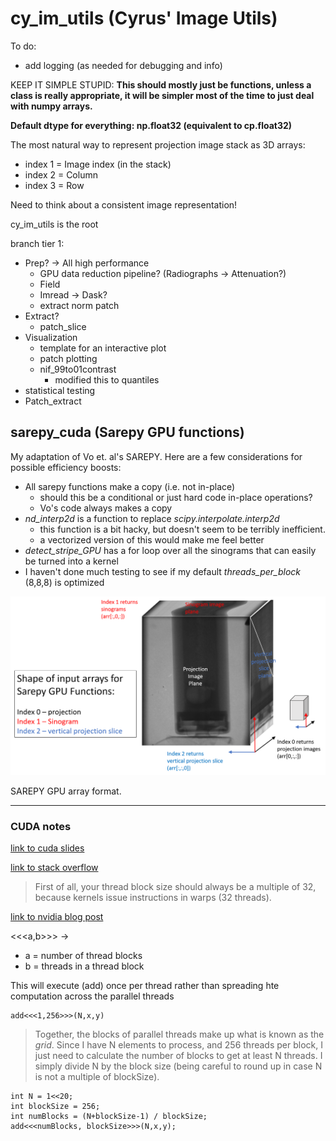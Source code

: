 # cy_im_utils (Cyrus' Image Utils)

To do:
- add logging (as needed for debugging and info)

KEEP IT SIMPLE STUPID:
**This should mostly just be functions, unless a class is really appropriate,
it will be simpler most of the time to just deal with numpy arrays.**

**Default dtype for everything: np.float32 (equivalent to cp.float32)**

The most natural way to represent projection image stack as 3D arrays:
- index 1 = Image index (in the stack)
- index 2 = Column
- index 3 = Row

Need to think about a consistent image representation!

cy_im_utils is the root

branch tier 1:
- Prep? -> All high performance
  - GPU data reduction pipeline? (Radiographs -> Attenuation?)
  - Field
  - Imread -> Dask?
  - extract norm patch
- Extract?
  - patch_slice
- Visualization
  - template for an interactive plot
  - patch plotting
  - nif_99to01contrast
    - modified this to quantiles
- statistical testing
- Patch_extract

## sarepy_cuda (Sarepy GPU functions)

My adaptation of Vo et. al's SAREPY. Here are a few considerations for possible
efficiency boosts:
- All sarepy functions make a copy (i.e. not in-place) 
    - should this be a conditional or just hard code in-place operations?
    - Vo's code always makes a copy
- *nd_interp2d* is a function to replace *scipy.interpolate.interp2d*
    - this function is a bit hacky, but doesn't seem to be terribly
      inefficient.
    - a vectorized version of this would make me feel better
- *detect_stripe_GPU* has a for loop over all the sinograms that can easily
  be turned into a kernel
- I haven't done much testing to see if my default *threads_per_block* (8,8,8)
  is optimized

![SAREPY GPU Array format](sarepy_gpu_array_format.png)

SAREPY GPU array format.

---

### CUDA notes

[link to cuda slides](https://www.nvidia.com/content/GTC-2010/pdfs/2131_GTC2010.pdf)

[link to stack overflow](https://stackoverflow.com/questions/4391162/cuda-determining-threads-per-block-blocks-per-gridhttps://stackoverflow.com/questions/4391162/cuda-determining-threads-per-block-blocks-per-grid)
> First of all, your thread block size should always be a multiple of 32, because kernels issue instructions in warps (32 threads).

[link to nvidia blog post](https://developer.nvidia.com/blog/even-easier-introduction-cuda/)

<<<a,b>>> $\rightarrow$ 
- a = number of thread blocks
- b = threads in a thread block

This will execute (add) once per thread rather than spreading hte computation across the parallel threads

    add<<<1,256>>>(N,x,y) 
    
> Together, the blocks of parallel threads make up what is known as the *grid*. Since I have N elements to process, and 256 threads per block, I just need to calculate the number of blocks to get at least N threads. I simply divide N by the block size (being careful to round up in case N is not a multiple of blockSize).

    int N = 1<<20;
    int blockSize = 256;
    int numBlocks = (N+blockSize-1) / blockSize;
    add<<<numBlocks, blockSize>>>(N,x,y);